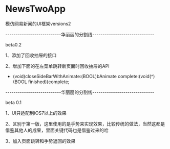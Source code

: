 NewsTwoApp
==========

模仿网易新闻的UI框架versions2

---------------------------华丽丽的分割线------------------------------

beta0.2

1、添加了回收抽屉的接口

2、增加下面的在左菜单跳转新页面时回收抽屉的API

- (void)closeSideBarWithAnimate:(BOOL)bAnimate complete:(void(^)(BOOL finished))complete;

---------------------------华丽丽的分割线------------------------------

beta 0.1

1、UI只适配到iOS7以上的效果

2、区别于第一版，这里使用的是手势来实现效果，比较传统的做法，当然这都是借鉴其他人的成果，里面关键代码也是借鉴过来的哈

3、加入页面跳转和手势返回的效果
